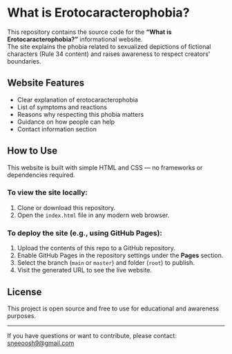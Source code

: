 # What is Erotocaracterophobia?

This repository contains the source code for the **“What is Erotocaracterophobia?”** informational website.  
The site explains the phobia related to sexualized depictions of fictional characters (Rule 34 content) and raises awareness to respect creators' boundaries.

## Website Features

- Clear explanation of erotocaracterophobia  
- List of symptoms and reactions  
- Reasons why respecting this phobia matters  
- Guidance on how people can help  
- Contact information section  

## How to Use

This website is built with simple HTML and CSS — no frameworks or dependencies required.

### To view the site locally:

1. Clone or download this repository.  
2. Open the `index.html` file in any modern web browser.

### To deploy the site (e.g., using GitHub Pages):

1. Upload the contents of this repo to a GitHub repository.  
2. Enable GitHub Pages in the repository settings under the **Pages** section.  
3. Select the branch (`main` or `master`) and folder (`root`) to publish.  
4. Visit the generated URL to see the live website.

## License

This project is open source and free to use for educational and awareness purposes.

---

If you have questions or want to contribute, please contact:  
[sneeoosh9@gmail.com](mailto:sneeoosh9@gmail.com)
